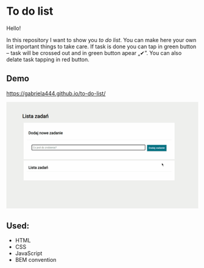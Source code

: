 
# To do list

Hello!

In this repository I want to show you *to do list*. You can make here your own list important things to take care. If task is done you can tap in green button – task will be crossed out and in green button apear „✔”. You can also delate task tapping in red button.

## Demo

https://gabriela444.github.io/to-do-list/

![preview of web](gif/preview.gif)

## Used:  
- HTML  
- CSS  
- JavaScript  
- BEM convention